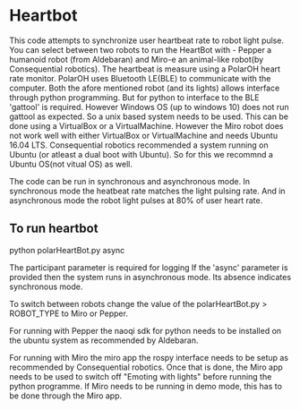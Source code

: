 # Heartbot
This code attempts to synchronize user heartbeat rate to robot light pulse. You can select between two robots to run the HeartBot with - Pepper a humanoid robot (from Aldebaran) and Miro-e an animal-like robot(by Consequential robotics). The heartbeat is measure using a PolarOH heart rate monitor. PolarOH uses Bluetooth LE(BLE) to communicate with the computer. Both the afore mentioned robot (and its lights) allows interface through python programming. But for python to interface to the BLE 'gattool' is required. However Windows OS (up to windows 10) does not run gattool as expected. So a unix based system needs to be used. This can be done using a VirtualBox or a VirtualMachine. However the Miro robot does not work well with either VirtualBox or VirtualMachine and needs Ubuntu 16.04 LTS. Consequential robotics recommended a system running on Ubuntu (or atleast a dual boot with Ubuntu). So for this we recommnd a Ubuntu OS(not vitual OS) as well.

The code can be run in synchronous and asynchronous mode. In synchronous mode the heatbeat rate matches the light pulsing rate. And in asynchronous mode the robot light pulses at 80% of user heart rate.

## To run heartbot

python polarHeartBot.py <participant number> async

The participant parameter is required for logging
If the 'async' parameter is provided then the system runs in asynchronous mode. Its absence indicates synchronous mode.

To switch between robots change the value of the polarHeartBot.py > ROBOT_TYPE  to Miro or Pepper.

For running with Pepper the naoqi sdk for python needs to be installed on the ubuntu system as recommended by Aldebaran.

For running with Miro the miro app the rospy interface needs to be setup as recommended by Consequential robotics. Once that is done, the Miro app needs to be used to switch off "Emoting with lights" before running the python programme. If Miro needs to be running in demo mode, this has to be done through the Miro app.
